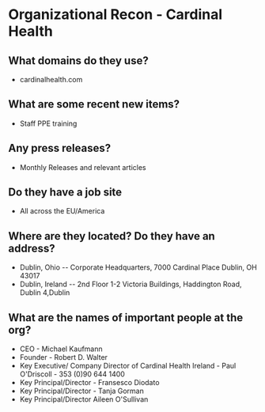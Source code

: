 # Organizational Recon - Cardinal Health

## What domains do they use?
- cardinalhealth.com

## What are some recent new items?
- Staff PPE training

## Any press releases?
- Monthly Releases and relevant articles

## Do they have a job site
- All across the EU/America

## Where are they located? Do they have an address?
- Dublin, Ohio 
-- Corporate Headquarters, 7000 Cardinal Place Dublin, OH 43017
- Dublin, Ireland
-- 2nd Floor 1-2 Victoria Buildings, Haddington Road, Dublin 4,Dublin


## What are the names of important people at the org?
- CEO - Michael Kaufmann
- Founder - Robert D. Walter
- Key Executive/ Company Director of Cardinal Health Ireland - Paul O'Driscoll - 353 (0)90 644 1400
- Key Principal/Director - Fransesco Diodato
- Key Principal/Director - Tanja Gorman
- Key Principal/Director Aileen O'Sullivan